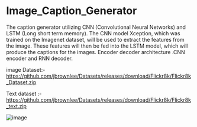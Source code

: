 # Image_Caption_Generator
The caption generator utilizing CNN (Convolutional Neural Networks) and LSTM (Long short term memory). The CNN model Xception, which was trained on the Imagenet dataset, will be used to extract the features from the image. These features will then be fed into the LSTM model, which will produce the captions for the images.
Encoder decoder architecture .CNN encoder and RNN decoder.

image Dataset:-https://github.com/jbrownlee/Datasets/releases/download/Flickr8k/Flickr8k_Dataset.zip

Text dataset :-https://github.com/jbrownlee/Datasets/releases/download/Flickr8k/Flickr8k_text.zip

![image](https://github.com/VipinaBhaskar/Image_Caption_Generator/assets/76246222/038a7b9c-7be5-4131-87ac-31d1d5fe34ac)
